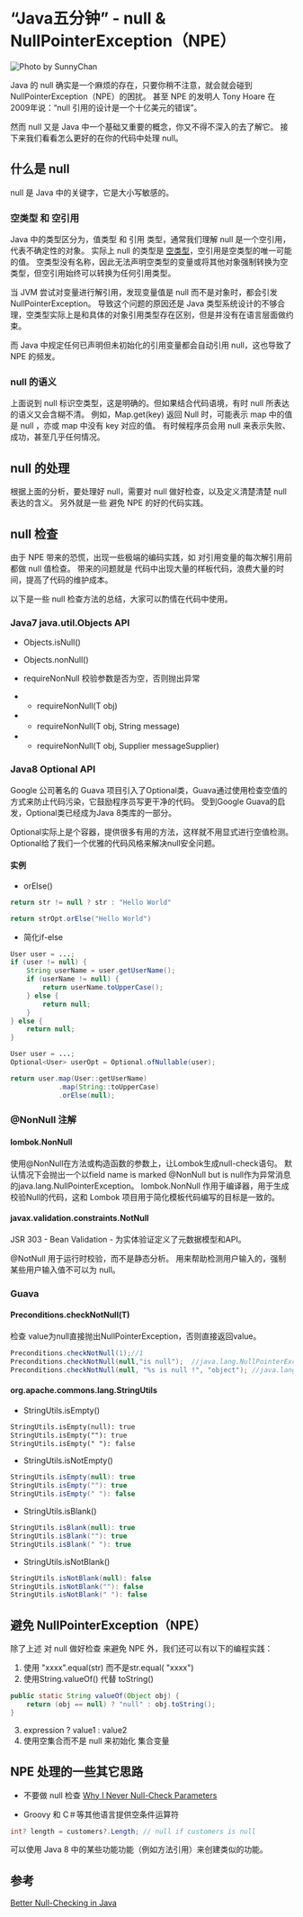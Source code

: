 # “Java五分钟” - null & NullPointerException（NPE）

![Photo by SunnyChan](http://112.126.103.179/upload/2019/10/LiuXingHuaYuan-96821933e78c4122abe39b12cbd57809.JPG)

Java 的 null 确实是一个麻烦的存在，只要你稍不注意，就会就会碰到 NullPointerException（NPE）的困扰。
甚至 NPE 的发明人 Tony Hoare 在 2009年说：“null 引用的设计是一个十亿美元的错误”。

然而 null 又是 Java 中一个基础又重要的概念，你又不得不深入的去了解它。
接下来我们看看怎么更好的在你的代码中处理 null。

## 什么是 null
null 是 Java 中的关键字，它是大小写敏感的。

### 空类型 和 空引用
Java 中的类型区分为，值类型 和 引用 类型，通常我们理解 null 是一个空引用，代表不确定性的对象。
实际上 null 的类型是 [空类型](https://docs.oracle.com/javase/specs/jls/se8/html/jls-4.html#jls-4.1)，空引用是空类型的唯一可能的值。
空类型没有名称，因此无法声明空类型的变量或将其他对象强制转换为空类型，但空引用始终可以转换为任何引用类型。

当 JVM 尝试对变量进行解引用，发现变量值是 null 而不是对象时，都会引发 NullPointerException。
导致这个问题的原因还是 Java 类型系统设计的不够合理，空类型实际上是和具体的对象引用类型存在区别，但是并没有在语言层面做约束。

而 Java 中规定任何已声明但未初始化的引用变量都会自动引用 null，这也导致了 NPE 的频发。 

### null 的语义
上面说到 null 标识空类型，这是明确的。但如果结合代码语境，有时 null 所表达的语义又会含糊不清。
例如，Map.get(key) 返回 Null 时，可能表示 map 中的值是 null ，亦或 map 中没有 key 对应的值。
有时候程序员会用 null 来表示失败、成功，甚至几乎任何情况。

## null 的处理
根据上面的分析，要处理好 null，需要对 null 做好检查，以及定义清楚清楚 null 表达的含义。
另外就是一些 避免 NPE 的好的代码实践。

## null 检查
由于 NPE 带来的恐慌，出现一些极端的编码实践，如 对引用变量的每次解引用前都做 null 值检查。
带来的问题就是 代码中出现大量的样板代码，浪费大量的时间，提高了代码的维护成本。

以下是一些 null 检查方法的总结，大家可以酌情在代码中使用。

### Java7 java.util.Objects API
* Objects.isNull()

* Objects.nonNull()

* requireNonNull 校验参数是否为空，否则抛出异常
* * requireNonNull(T obj)

* * requireNonNull(T obj, String message)　

* * requireNonNull(T obj, Supplier<String> messageSupplier)

### Java8 Optional API
Google 公司著名的 Guava 项目引入了Optional类，Guava通过使用检查空值的方式来防止代码污染，它鼓励程序员写更干净的代码。
受到Google Guava的启发，Optional类已经成为Java 8类库的一部分。

Optional实际上是个容器，提供很多有用的方法，这样就不用显式进行空值检测。
Optional给了我们一个优雅的代码风格来解决null安全问题。

#### 实例
* orElse()
```java
return str != null ? str : "Hello World"
```
```java
return strOpt.orElse("Hello World")
```
* 简化if-else
```java
User user = ...;
if (user != null) {
    String userName = user.getUserName();
    if (userName != null) {
        return userName.toUpperCase();
    } else {
        return null;
    }
} else {
    return null;
}
```
```java
User user = ...;
Optional<User> userOpt = Optional.ofNullable(user);

return user.map(User::getUserName)
            .map(String::toUpperCase)
            .orElse(null);
```

### @NonNull 注解
#### lombok.NonNull 
使用@NonNull在方法或构造函数的参数上，让Lombok生成null-check语句。
默认情况下会抛出一个以field name is marked @NonNull but is null作为异常消息的java.lang.NullPointerException。
lombok.NonNull 作用于编译器，用于生成校验Null的代码，这和 Lombok 项目用于简化模板代码编写的目标是一致的。

#### javax.validation.constraints.NotNull
JSR 303 - Bean Validation - 为实体验证定义了元数据模型和API。

@NotNull 用于运行时校验，而不是静态分析。
用来帮助检测用户输入的，强制某些用户输入值不可以为 null。

### Guava
#### Preconditions.checkNotNull(T)
检查<T> value为null直接抛出NullPointerException，否则直接返回value。
```java
Preconditions.checkNotNull(1);//1
Preconditions.checkNotNull(null,"is null");  //java.lang.NullPointerException: is null
Preconditions.checkNotNull(null, "%s is null !", "object"); //java.lang.NullPointerException: object is null !
```
#### org.apache.commons.lang.StringUtils
* StringUtils.isEmpty()
```md
StringUtils.isEmpty(null): true
StringUtils.isEmpty(""): true
StringUtils.isEmpty(" "): false
```
* StringUtils.isNotEmpty()
```java
StringUtils.isEmpty(null): true
StringUtils.isEmpty(""): true
StringUtils.isEmpty(" "): false
```
* StringUtils.isBlank()
```java
StringUtils.isBlank(null): true
StringUtils.isBlank(""): true
StringUtils.isBlank(" "): true
```
* StringUtils.isNotBlank()
```java
StringUtils.isNotBlank(null): false
StringUtils.isNotBlank(""): false
StringUtils.isNotBlank(" "): false
```

## 避免 NullPointerException（NPE）
除了上述 对 null 做好检查 来避免 NPE 外，我们还可以有以下的编程实践：

1. 使用 "xxxx".equal(str) 而不是str.equal( "xxxx") 
2. 使用String.valueOf() 代替 toString()
```java
public static String valueOf(Object obj) {
    return (obj == null) ? "null" : obj.toString();
}
```
3. expression ? value1 : value2
4. 使用空集合而不是 null 来初始化 集合变量

## NPE 处理的一些其它思路
* 不要做 null 检查
[Why I Never Null-Check Parameters](https://dzone.com/articles/why-i-never-null-check-parameters)

* Groovy 和 C＃等其他语言提供空条件运算符
```C#
int? length = customers?.Length; // null if customers is null   
```
可以使用 Java 8 中的某些功能功能（例如方法引用）来创建类似的功能。

## 参考
[Better Null-Checking in Java](https://dev.to/scottshipp/better-null-checking-in-java-ngk)
